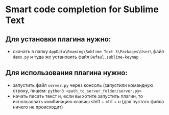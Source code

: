 # Smart code completion for Sublime Text

## Для  установки плагина нужно:

- скачать в папку `AppData\Roaming\Sublime Text 3\Packages\User\` файл `demo.py` и туда же установить файл `Defaul.sublime-keymap`


## Для использования плагина нужно:

- запустить файл `server.py` через консоль (запустили командную строку, пишем: `python3 <path_to_server_folder/server.py>`
- начать писать текст и, если вы хотите запустить плагин, то использовать комбинацию клавиш shift + ctrl + u (для пустого файла ничего не происходит)
